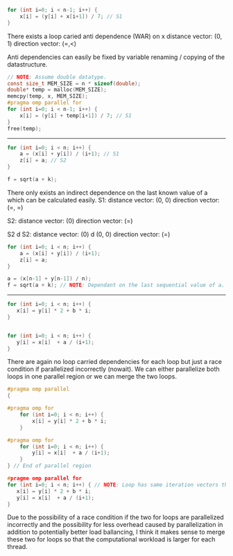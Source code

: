 ```c
for (int i=0; i < n-1; i++) {
    x[i] = (y[i] + x[i+1]) / 7; // S1
}
```

There exists a loop caried anti dependence (WAR) on x
distance vector: (0, 1)
direction vector: (=,<)

Anti dependencies can easily be fixed by variable renaming / copying of the datastructure.

```c
// NOTE: Assume double datatype.
const size_t MEM_SIZE = n * sizeof(double);
double* temp = malloc(MEM_SIZE);
memcpy(temp, x, MEM_SIZE);
#pragma omp parallel for
for (int i=0; i < n-1; i++) {
    x[i] = (y[i] + temp[i+1]) / 7; // S1
}
free(temp);
```
---------------------------------------------------------------------------------------------------
```c
for (int i=0; i < n; i++) {
    a = (x[i] + y[i]) / (i+1); // S1
    z[i] = a; // S2
}

f = sqrt(a + k);
```

There only exists an indirect dependence on the last known value of a which can be calculated easily.
S1:
    distance vector: (0, 0)
    direction vector: (=, =)

S2:
    distance vector: (0)
    direction vector: (=)

S2 d S2: 
    distance vector: (0) d (0, 0)
    direction vector: (=)
```c
for (int i=0; i < n; i++) {
    a = (x[i] + y[i]) / (i+1);
    z[i] = a; 
}

a = (x[n-1] + y[n-1]) / n);
f = sqrt(a + k); // NOTE: Dependant on the last sequential value of a.
```
---------------------------------------------------------------------------------------------------
```c
for (int i=0; i < n; i++) {
   x[i] = y[i] * 2 + b * i;
}


for (int i=0; i < n; i++) {
   y[i] = x[i]  + a / (i+1);
}
```

There are again no loop carried dependencies for each loop but just a race condition if parallelized
incorrectly (nowait). We can either parallelize both loops in one parallel region or we can merge the two loops.

```c
#pragma omp parallel
{

#pragma omp for
    for (int i=0; i < n; i++) {
        x[i] = y[i] * 2 + b * i;
    }

#pragma omp for
    for (int i=0; i < n; i++) {
        y[i] = x[i]  + a / (i+1);
    }
} // End of parallel region
```

```c
#pragme omp parallel for
for (int i=0; i < n; i++) { // NOTE: Loop has same iteration vectors therefore mergeable.
   x[i] = y[i] * 2 + b * i;
   y[i] = x[i]  + a / (i+1);
}
```
Due to the possibility of a race condition if the two for loops are parallelized incorrectly and the
possibility for less overhead caused by parallelization in addition to potentially better load ballancing,
I think it makes sense to merge these two for loops so that the computational workload is larger for each thread.

